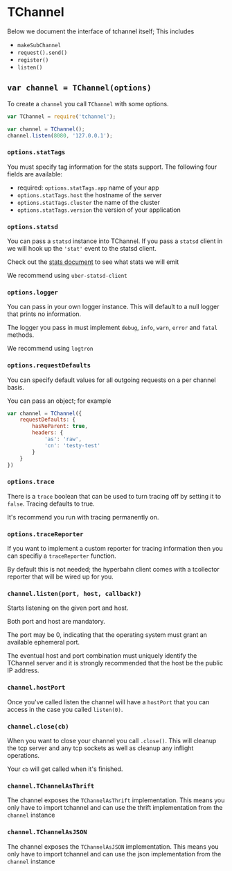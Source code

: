 # TChannel

Below we document the interface of tchannel itself; This includes

 - `makeSubChannel`
 - `request().send()`
 - `register()`
 - `listen()`

## `var channel = TChannel(options)`

To create a `channel` you call `TChannel` with some options.

```js
var TChannel = require('tchannel');

var channel = TChannel();
channel.listen(8080, '127.0.0.1');
```

### `options.statTags`

You must specify tag information for the stats support. The
following four fields are available:

 - required: `options.statTags.app` name of your app
 - `options.statTags.host` the hostname of the server
 - `options.statTags.cluster` the name of the cluster
 - `options.statTags.version` the version of your application

### `options.statsd`

You can pass a `statsd` instance into TChannel. If you pass a
`statsd` client in we will hook up the `'stat'` event to the
statsd client.

Check out the [stats document](./statsd.md) to see what stats
we will emit

We recommend using `uber-statsd-client`

### `options.logger`

You can pass in your own logger instance. This will default to
    a null logger that prints no information.

The logger you pass in must implement `debug`, `info`, `warn`,
    `error` and `fatal` methods.

We recommend using `logtron`

### `options.requestDefaults`

You can specify default values for all outgoing requests on
a per channel basis.

You can pass an object; for example

```js
var channel = TChannel({
    requestDefaults: {
        hasNoParent: true,
        headers: {
            'as': 'raw',
            'cn': 'testy-test'
        }
    }
})
```

### `options.trace`

There is a `trace` boolean that can be used to turn tracing off
by setting it to `false`. Tracing defaults to true.

It's recommend you run with tracing permanently on.

### `options.traceReporter`

If you want to implement a custom reporter for tracing information
then you can specifiy a `traceReporter` function.

By default this is not needed; the hyperbahn client comes with
a tcollector reporter that will be wired up for you.

### `channel.listen(port, host, callback?)`

Starts listening on the given port and host.

Both port and host are mandatory.

The port may be 0, indicating that the operating system must grant an
available ephemeral port.

The eventual host and port combination must uniquely identify the
TChannel server and it is strongly recommended that the host be the
public IP address.

### `channel.hostPort`

Once you've called listen the channel will have a `hostPort` that
you can access in the case you called `listen(0)`.

### `channel.close(cb)`

When you want to close your channel you call `.close()`. This
will cleanup the tcp server and any tcp sockets as well
as cleanup any inflight operations.

Your `cb` will get called when it's finished.

### `channel.TChannelAsThrift`

The channel exposes the `TChannelAsThrift` implementation. This
means you only have to import tchannel and can use the thrift
implementation from the `channel` instance

### `channel.TChannelAsJSON`

The channel exposes the `TChannelAsJSON` implementation. This
means you only have to import tchannel and can use the json
implementation from the `channel` instance
